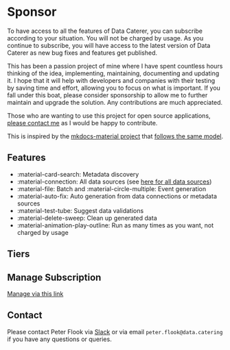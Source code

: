 # Sponsor

To have access to all the features of Data Caterer, you can subscribe according to your situation. You will not be
charged by usage. As you continue to subscribe, you will have access to the latest version of Data Caterer as new
bug fixes and features get published.

This has been a passion project of mine where I have spent countless hours thinking of the idea, implementing, 
maintaining, documenting and updating it. I hope that it will help with developers and companies with their testing 
by saving time and effort, allowing you to focus on what is important. If you fall under this boat, please consider
sponsorship to allow me to further maintain and upgrade the solution. Any contributions are much appreciated.

Those who are wanting to use this project for open source applications, [please contact me](#contact) as I would be 
happy to contribute.

This is inspired by the [mkdocs-material project](https://github.com/squidfunk/mkdocs-material) that
[follows the same model](https://squidfunk.github.io/mkdocs-material/insiders/).

## Features

- :material-card-search: Metadata discovery
- :material-connection: All data sources (see [here for all data sources](setup/connection.md))
- :material-file: Batch and :material-circle-multiple: Event generation
- :material-auto-fix: Auto generation from data connections or metadata sources
- :material-test-tube: Suggest data validations
- :material-delete-sweep: Clean up generated data
- :material-animation-play-outline: Run as many times as you want, not charged by usage

## Tiers

<script async src="https://js.stripe.com/v3/pricing-table.js"></script>
<stripe-pricing-table pricing-table-id="prctbl_1OH0g0JLcXz3QuJfOLZEAh1j"
publishable-key="pk_live_51Nt1GMJLcXz3QuJfivqD6tl8fF3VZdzHgSOl9AGTWn3qD0neSI2UTHoD3iVwi6As2lVMhGeZEieFW6Jdeoan4Rqb00WigQVrLa">
</stripe-pricing-table>

## Manage Subscription

[Manage via this link](https://billing.stripe.com/p/login/28oaIGdfreH7eXufYY)

## Contact

Please contact Peter Flook
via [Slack](https://join.slack.com/t/data-catering/shared_invite/zt-2664ylbpi-w3n7lWAO~PHeOG9Ujpm~~w)
or via email `peter.flook@data.catering` if you have any questions or queries.
